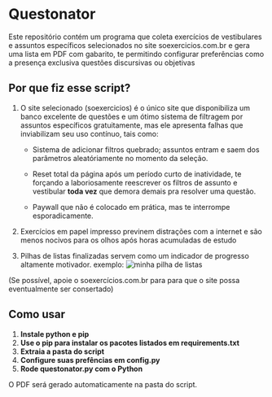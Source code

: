 # Questonator
Este repositório contém um programa que coleta exercícios de vestibulares e assuntos específicos selecionados no site soexercicios.com.br e gera uma lista em PDF com gabarito, te permitindo configurar preferências como a presença exclusiva questões discursivas ou objetivas


## Por que fiz esse script?

1. O site selecionado (soexercicios) é o único site que disponibiliza um banco excelente de questões e um ótimo sistema de filtragem por assuntos específicos gratuitamente, mas ele apresenta falhas que inviabilizam seu uso contínuo, tais como:

    * Sistema de adicionar filtros quebrado; assuntos entram e saem dos parâmetros aleatóriamente no momento da seleção.

    * Reset total da página após um período curto de inatividade, te forçando a laboriosamente reescrever os filtros de assunto e vestibular __toda vez__ que demora demais pra resolver uma questão.

    * Paywall que não é colocado em prática, mas te interrompe esporadicamente.


2. Exercícios em papel impresso previnem distrações com a internet e são menos nocivos para os olhos após horas acumuladas de estudo

3. Pilhas de listas finalizadas servem como um indicador de progresso altamente motivador. exemplo:
![minha pilha de listas](https://i.ibb.co/DKjNww8/Whats-App-Image-2024-02-05-at-8-46-36-PM.jpg)

(Se possível, apoie o soexercícios.com.br para para que o site possa eventualmente ser consertado)

## Como usar

1. __Instale python e pip__
2. __Use o pip para instalar os pacotes listados em requirements.txt__
3. __Extraia a pasta do script__
4. __Configure suas prefências em config.py__
5. __Rode questonator.py com o Python__

O PDF será gerado automaticamente na pasta do script.
